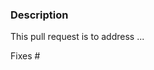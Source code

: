 <!-- Please be sure to check out our contributing guidelines,
https://github.com/radis/blob/develop/CONTRIBUTING.md . -->

### Description
<!-- Provide a general description of what your pull request does. -->

This pull request is to address ...

<!-- If the pull request closes any open issues you can add this.
If you replace <Issue Number> with a number, GitHub will automatically link it.
If this pull request is unrelated to any issues, please remove
the following line. -->

Fixes #<Issue Number>